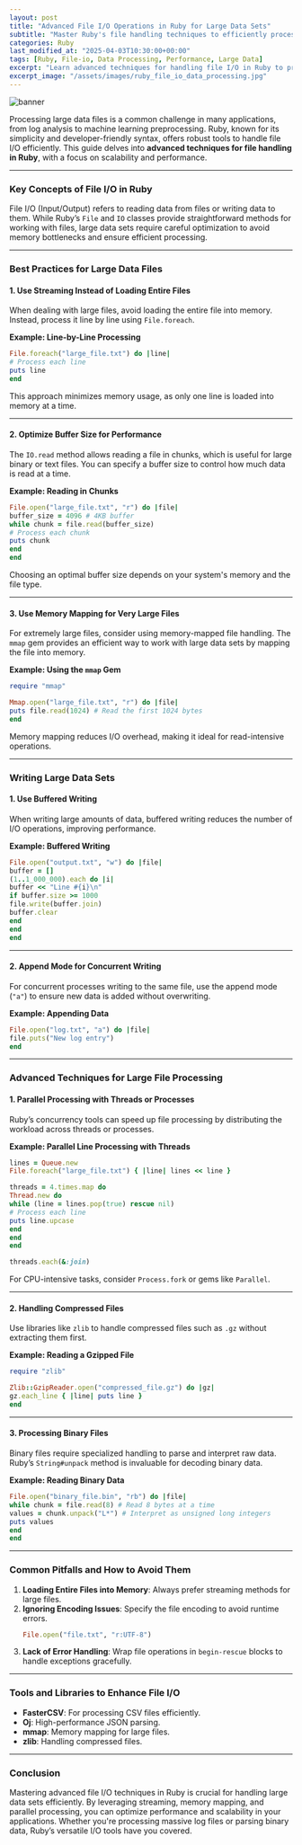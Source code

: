 ```yaml
---
layout: post
title: "Advanced File I/O Operations in Ruby for Large Data Sets"
subtitle: "Master Ruby's file handling techniques to efficiently process massive data files."
categories: Ruby
last_modified_at: "2025-04-03T10:30:00+00:00"
tags: [Ruby, File-io, Data Processing, Performance, Large Data]
excerpt: "Learn advanced techniques for handling file I/O in Ruby to process large data sets efficiently and effectively."
excerpt_image: "/assets/images/ruby_file_io_data_processing.jpg"
---
```


![banner](/assets/images/ruby_file_io_data_processing.jpg)

Processing large data files is a common challenge in many applications, from log analysis to machine learning preprocessing. Ruby, known for its simplicity and developer-friendly syntax, offers robust tools to handle file I/O efficiently. This guide delves into **advanced techniques for file handling in Ruby**, with a focus on scalability and performance.

---

### Key Concepts of File I/O in Ruby

File I/O (Input/Output) refers to reading data from files or writing data to them. While Ruby’s `File` and `IO` classes provide straightforward methods for working with files, large data sets require careful optimization to avoid memory bottlenecks and ensure efficient processing.

---

### Best Practices for Large Data Files

#### 1. Use Streaming Instead of Loading Entire Files

When dealing with large files, avoid loading the entire file into memory. Instead, process it line by line using `File.foreach`.

**Example: Line-by-Line Processing**
```ruby
File.foreach("large_file.txt") do |line|
# Process each line
puts line
end
```

This approach minimizes memory usage, as only one line is loaded into memory at a time.

---

#### 2. Optimize Buffer Size for Performance

The `IO.read` method allows reading a file in chunks, which is useful for large binary or text files. You can specify a buffer size to control how much data is read at a time.

**Example: Reading in Chunks**
```ruby
File.open("large_file.txt", "r") do |file|
buffer_size = 4096 # 4KB buffer
while chunk = file.read(buffer_size)
# Process each chunk
puts chunk
end
end
```

Choosing an optimal buffer size depends on your system's memory and the file type.

---

#### 3. Use Memory Mapping for Very Large Files

For extremely large files, consider using memory-mapped file handling. The `mmap` gem provides an efficient way to work with large data sets by mapping the file into memory.

**Example: Using the `mmap` Gem**
```ruby
require "mmap"

Mmap.open("large_file.txt", "r") do |file|
puts file.read(1024) # Read the first 1024 bytes
end
```

Memory mapping reduces I/O overhead, making it ideal for read-intensive operations.

---

### Writing Large Data Sets

#### 1. Use Buffered Writing

When writing large amounts of data, buffered writing reduces the number of I/O operations, improving performance.

**Example: Buffered Writing**
```ruby
File.open("output.txt", "w") do |file|
buffer = []
(1..1_000_000).each do |i|
buffer << "Line #{i}\n"
if buffer.size >= 1000
file.write(buffer.join)
buffer.clear
end
end
end
```

---

#### 2. Append Mode for Concurrent Writing

For concurrent processes writing to the same file, use the append mode (`"a"`) to ensure new data is added without overwriting.

**Example: Appending Data**
```ruby
File.open("log.txt", "a") do |file|
file.puts("New log entry")
end
```

---

### Advanced Techniques for Large File Processing

#### 1. Parallel Processing with Threads or Processes

Ruby’s concurrency tools can speed up file processing by distributing the workload across threads or processes.

**Example: Parallel Line Processing with Threads**
```ruby
lines = Queue.new
File.foreach("large_file.txt") { |line| lines << line }

threads = 4.times.map do
Thread.new do
while (line = lines.pop(true) rescue nil)
# Process each line
puts line.upcase
end
end
end

threads.each(&:join)
```

For CPU-intensive tasks, consider `Process.fork` or gems like `Parallel`.

---

#### 2. Handling Compressed Files

Use libraries like `zlib` to handle compressed files such as `.gz` without extracting them first.

**Example: Reading a Gzipped File**
```ruby
require "zlib"

Zlib::GzipReader.open("compressed_file.gz") do |gz|
gz.each_line { |line| puts line }
end
```

---

#### 3. Processing Binary Files

Binary files require specialized handling to parse and interpret raw data. Ruby’s `String#unpack` method is invaluable for decoding binary data.

**Example: Reading Binary Data**
```ruby
File.open("binary_file.bin", "rb") do |file|
while chunk = file.read(8) # Read 8 bytes at a time
values = chunk.unpack("L*") # Interpret as unsigned long integers
puts values
end
end
```

---

### Common Pitfalls and How to Avoid Them

1. **Loading Entire Files into Memory**: Always prefer streaming methods for large files.
2. **Ignoring Encoding Issues**: Specify the file encoding to avoid runtime errors.
   ```ruby
   File.open("file.txt", "r:UTF-8")
   ```
3. **Lack of Error Handling**: Wrap file operations in `begin-rescue` blocks to handle exceptions gracefully.

---

### Tools and Libraries to Enhance File I/O

- **FasterCSV**: For processing CSV files efficiently.
- **Oj**: High-performance JSON parsing.
- **mmap**: Memory mapping for large files.
- **zlib**: Handling compressed files.

---

### Conclusion

Mastering advanced file I/O techniques in Ruby is crucial for handling large data sets efficiently. By leveraging streaming, memory mapping, and parallel processing, you can optimize performance and scalability in your applications. Whether you're processing massive log files or parsing binary data, Ruby’s versatile I/O tools have you covered.

